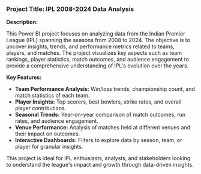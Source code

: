 ### Project Title: IPL 2008-2024 Data Analysis

**Description:**

This Power BI project focuses on analyzing data from the Indian Premier League (IPL) spanning the seasons from 2008 to 2024. The objective is to uncover insights, trends, and performance metrics related to teams, players, and matches. The project visualizes key aspects such as team rankings, player statistics, match outcomes, and audience engagement to provide a comprehensive understanding of IPL's evolution over the years.

**Key Features:**
- **Team Performance Analysis:** Win/loss trends, championship count, and match statistics of each team.
- **Player Insights:** Top scorers, best bowlers, strike rates, and overall player contributions.
- **Seasonal Trends:** Year-on-year comparison of match outcomes, run rates, and audience engagement.
- **Venue Performance:** Analysis of matches held at different venues and their impact on outcomes.
- **Interactive Dashboards:** Filters to explore data by season, team, or player for granular insights.

This project is ideal for IPL enthusiasts, analysts, and stakeholders looking to understand the league's impact and growth through data-driven insights.
